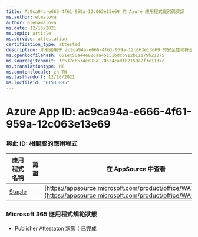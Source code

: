 ```yaml
---
title: Ac9ca94a-e666-4f61-959a-12c063e13e69 的 Azure 應用程式識別碼資訊
ms.author: elmalova
author: elenamalova
ms.date: 12/15/2021
ms.topic: article
ms.service: attestation
certification_type: attested
description: 所有適用于 ac9ca94a-e666-4f61-959a-12c063e13e69 的安全性和符合性資訊資訊。
ms.openlocfilehash: 661ec56a44e826aa45151bdcb912b11179b21875
ms.sourcegitcommit: fc537c6574ed98a1706c4cadf02150a2f3e1137c
ms.translationtype: MT
ms.contentlocale: zh-TW
ms.lasthandoff: 12/16/2021
ms.locfileid: "61535885"
---
```

# <a name="azure-app-id-ac9ca94a-e666-4f61-959a-12c063e13e69"></a>Azure App ID: ac9ca94a-e666-4f61-959a-12c063e13e69


### <a name="apps-associated-with-this-id"></a>與此 ID: 相關聯的應用程式
| **應用程式名稱** | **認證** | **在 AppSource 中查看** |
|--------------|---------------|-----------------------|
| [Staple](https://docs.microsoft.com/microsoft-365-app-certification/forward/WA200003281) |  | [https://appsource.microsoft.com/product/office/WA200003281](https://appsource.microsoft.com/product/office/WA200003281) |

### <a name="microsoft-365-app-compliance-status"></a>Microsoft 365 應用程式規範狀態
- Publisher Attestaton 狀態：已完成
